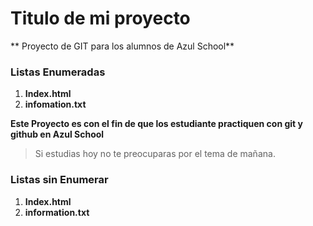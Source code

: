 # Titulo de mi proyecto
**  Proyecto de GIT para los alumnos de Azul School**

[//]:# (Listas enumeradas)
### Listas Enumeradas

1. **Index.html**
2. **infomation.txt**

**Este Proyecto es con el fin de que los estudiante practiquen con git y github en Azul School**

> Si estudias hoy no te preocuparas por el tema de mañana.  

[//]:# (Listas sin enumerar)
### Listas sin Enumerar

1. **Index.html**
2. **information.txt**